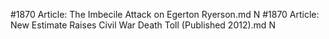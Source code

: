 #1870
Article: The Imbecile Attack on Egerton Ryerson.md N
#1870
Article: New Estimate Raises Civil War Death Toll (Published 2012).md N
